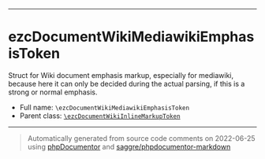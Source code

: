 ***

# ezcDocumentWikiMediawikiEmphasisToken

Struct for Wiki document emphasis markup, especially for mediawiki, because
here it can only be decided during the actual parsing, if this is a strong
or normal emphasis.



* Full name: `\ezcDocumentWikiMediawikiEmphasisToken`
* Parent class: [`\ezcDocumentWikiInlineMarkupToken`](./ezcDocumentWikiInlineMarkupToken.md)






***
> Automatically generated from source code comments on 2022-06-25 using [phpDocumentor](http://www.phpdoc.org/) and [saggre/phpdocumentor-markdown](https://github.com/Saggre/phpDocumentor-markdown)
